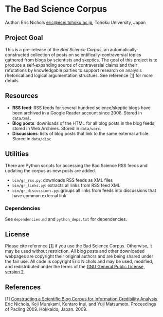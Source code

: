 # The Bad Science Corpus

Author: Eric Nichols <eric@ecei.tohoku.ac.jp>, Tohoku University, Japan

## Project Goal

This is a pre-release of the *Bad Science Corpus*, an automatically-constructed collection of posts on scientifically-contraversial topics gathered from blogs by scientists and skeptics. The goal of this project is to produce a self-expanding source of contraversial claims and their refutations by knowledgable parties to support research on analysis rhetorical and logical argumentation structues. See reference [\[1\]][link-pacling-2009] for more details.

## Resources

* __RSS feed__: RSS feeds for several hundred science/skeptic blogs have been archived in a Google Reader account since 2008. Stored in `data/xml`.
* __Blog posts__: downloads of the HTML for all blog posts in the blog feeds, stored in Web Archives. Stored in `data/warc`.
* __Discussions__: lists of blog posts that link to the same external article. Stored in `data/disc`

## Utilities

There are Python scripts for accessing the Bad Science RSS feeds and updating the corpus as new posts are added. 

* `bin/gr_rss.py`: downloads RSS feeds as XML files
* `bin/gr_links.py`: extracts all links from RSS feed XML
* `bin/gr_discussions.py`: groups all links from feeds into discussions that have common external link

### Dependencies

See `dependencies.md` and `python_deps.txt` for dependencies.

## License
Please cite reference [\[1\]][link-pacling-2009] if you use the Bad Science Corpus. Otherwise, it may be used without restriction. All blog posts and other downloaded webpages are copyright their original authors and are being shared under the fair use. All code is copyright Eric Nichols and may be used, modified, and redistributed under the terms of the [GNU General Public License, version 2][link-gpl2].

[link-gpl2]: http://www.gnu.org/licenses/gpl-2.0.html

## References

\[1\] [Constructing a Scientific Blog Corpus for Information Credibility Analysis][link-pacling-2009]. Eric Nichols, Koji Murakami, Kentaro Inui, and Yuji Matsumoto. Proceedings of Pacling 2009. Hokkaido, Japan. 2009.

[link-pacling-2009]: http://www.cl.ecei.tohoku.ac.jp/~eric/papers/bscorpus-pacling2009-paper.pdf
